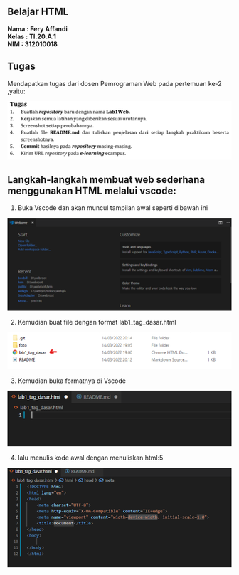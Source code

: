 ## Belajar HTML

**Nama     : Fery Affandi** <br>
**Kelas    : TI.20.A.1**  <br>
**NIM      : 312010018** <br>

## Tugas

Mendapatkan tugas dari dosen Pemrograman Web pada pertemuan ke-2 ,yaitu:

![Tugas](foto/tugas_kuliah.png)

## Langkah-langkah membuat web sederhana menggunakan HTML melalui vscode: <br>

1. Buka Vscode dan akan muncul tampilan awal seperti dibawah ini 

![tampilan Vscode](foto/tampilan_VScode.png)

2. Kemudian buat file dengan format lab1_tag_dasar.html 

![format html](foto/formal_html.png)

3. Kemudian buka formatnya di Vscode

![html di vscode](foto/tampilan_html_vscode.png)

4. lalu menulis kode awal dengan menuliskan html:5

![code awal](foto/code__awal.png)